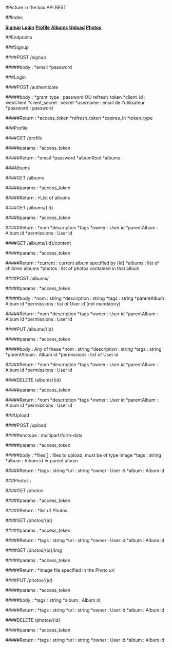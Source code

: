 #Picture in the box API REST

##Index

[**Signup**](#signup)
[**Login**](#login)
[**Profile**](#profile)
[**Albums**](#albums)
[**Upload**](#upload)
[**Photos**](#photos)

##Endpoints

###Signup

####POST /signup

#####body : 
*email
*password



###Login

####POST /authenticate

#####body : 
*grant_type : password OU refresh_token
*client_id : webClient
*client_secret : secret
*username : email de l'utilisateur
*password : password

#####Return : 
*access_token
*refresh_token
*expires_in
*token_type



###Profile

####GET /profile

#####params :
*access_token

#####Return : 
*email
*password
*albumRoot
*albums



###Albums

####GET /albums

#####params :
*access_token

#####Return :
*List of albums


####GET /albums/{id}

#####params :
*access_token

#####Return :
*nom
*description
*tags
*owner : User id
*parentAlbum : Album id
*permissions : User id


####GET /albums/{id}/content

#####params :
*access_token

#####Return :
*current : current album specified by {id}
*albums : list of children albums
*photos : list of photos contained in that album


####POST /albums/

#####params :
*access_token

#####body :
*nom : string
*description : string
*tags : string
*parentAlbum : Album id
*permissions : list of User id (not mandatory)

#####Return :
*nom
*description
*tags
*owner : User id
*parentAlbum : Album id
*permissions : User id


####PUT /albums/{id}

#####params :
*access_token

#####body :
Any of these
*nom : string
*description : string
*tags : string
*parentAlbum : Album id
*permissions : list of User id

#####Return :
*nom
*description
*tags
*owner : User id
*parentAlbum : Album id
*permissions : User id


####DELETE /albums/{id}

#####params :
*access_token

#####Return :
*nom
*description
*tags
*owner : User id
*parentAlbum : Album id
*permissions : User id



###Upload :

####POST /upload

#####enctype : multipart/form-data

#####params :
*access_token

#####body :
*files[] : files to upload, must be of type image
*tags : string
*album : Album id => parent album

#####Return :
*tags : string
*uri : string
*owner : User id
*album : Album id



###Photos :

####GET /photos

#####params :
*access_token

#####Return :
*list of Photos


####GET /photos/{id}

#####params :
*access_token

#####Return :
*tags : string
*uri : string
*owner : User id
*album : Album id


####GET /photos/{id}/img

#####params :
*access_token

#####Return :
*image file specified in the Photo uri


####PUT /photos/{id}

#####params :
*access_token

#####body :
*tags : string
*album : Album id

#####Return :
*tags : string
*uri : string
*owner : User id
*album : Album id


####DELETE /photos/{id}

#####params :
*access_token

#####Return :
*tags : string
*uri : string
*owner : User id
*album : Album id